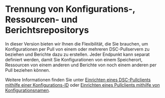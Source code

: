 # Trennung von Konfigurations-, Ressourcen- und Berichtsrepositorys

In dieser Version bieten wir Ihnen die Flexibilität, die Sie brauchen, um Konfigurationen per Pull von einem oder mehreren DSC-Pullservern zu beziehen und Berichte dazu zu erstellen. Jeder Endpunkt kann separat definiert werden, damit Sie Konfigurationen von einem Speicherort, Ressourcen von einem anderen und Berichte von noch einem anderen per Pull beziehen können. 

Weitere Informationen finden Sie unter [Einrichten eines DSC-Pullclients mithilfe einer Konfigurations-ID](https://msdn.microsoft.com/powershell/dsc/pullclientconfigid) oder [Einrichten eines Pullclients mithilfe von Konfigurationsnamen](https://msdn.microsoft.com/powershell/dsc/pullclientconfignames).

<!--HONumber=Jul16_HO1-->



